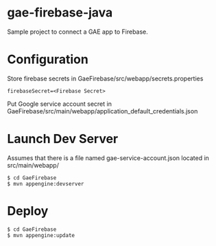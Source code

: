 # gae-firebase-java
Sample project to connect a GAE app to Firebase.

# Configuration
Store firebase secrets in GaeFirebase/src/webapp/secrets.properties
```
firebaseSecret=<Firebase Secret>
```
Put Google service account secret in
GaeFirebase/src/main/webapp/application_default_credentials.json

# Launch Dev Server
Assumes that there is a file named gae-service-account.json located in src/main/webapp/
```
$ cd GaeFirebase
$ mvn appengine:devserver
```

# Deploy
```
$ cd GaeFirebase
$ mvn appengine:update
```

